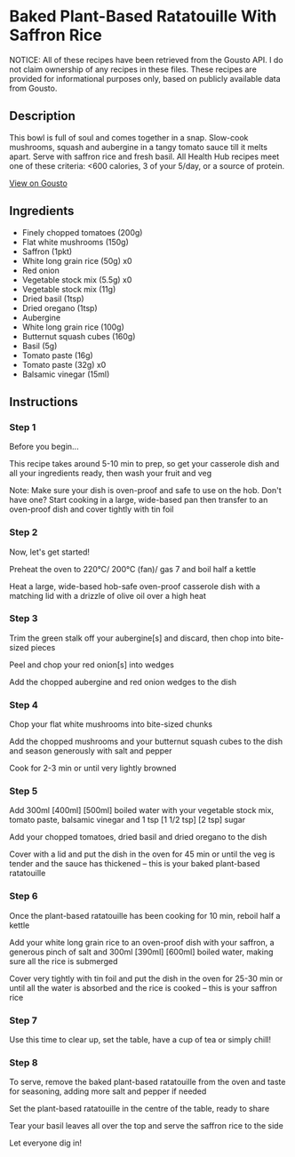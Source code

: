 # Baked Plant-Based Ratatouille With Saffron Rice 

NOTICE: All of these recipes have been retrieved from the Gousto API. I do not claim ownership of any recipes in these files. These recipes are provided for informational purposes only, based on publicly available data from Gousto.

## Description

This bowl is full of soul and comes together in a snap. Slow-cook mushrooms, squash and aubergine in a tangy tomato sauce till it melts apart. Serve with saffron rice and fresh basil. All Health Hub recipes meet one of these criteria: <600 calories, 3 of your 5/day, or a source of protein.

[View on Gousto](https://www.gousto.co.uk/recipes/cookbook/oven-baked-autumn-ratatouille-with-saffron-rice)

## Ingredients

- Finely chopped tomatoes (200g)
- Flat white mushrooms (150g)
- Saffron (1pkt)
- White long grain rice (50g) x0
- Red onion
- Vegetable stock mix (5.5g) x0
- Vegetable stock mix (11g)
- Dried basil (1tsp)
- Dried oregano (1tsp)
- Aubergine
- White long grain rice (100g)
- Butternut squash cubes (160g)
- Basil (5g)
- Tomato paste (16g)
- Tomato paste (32g) x0
- Balsamic vinegar (15ml)

## Instructions


### Step 1

Before you begin...

This recipe takes around 5-10 min to prep, so get your casserole dish and all your ingredients ready, then wash your fruit and veg

Note: Make sure your dish is oven-proof and safe to use on the hob. Don't have one? Start cooking in a large, wide-based pan then transfer to an oven-proof dish and cover tightly with tin foil


### Step 2

Now, let's get started!

Preheat the oven to 220°C/ 200°C (fan)/ gas 7 and boil half a kettle

Heat a large, wide-based hob-safe oven-proof casserole dish with a matching lid with a drizzle of olive oil over a high heat


### Step 3

Trim the green stalk off your aubergine[s] and discard, then chop into bite-sized pieces

Peel and chop your red onion[s] into wedges

Add the chopped aubergine and red onion wedges to the dish


### Step 4

Chop your flat white mushrooms into bite-sized chunks

Add the chopped mushrooms and your butternut squash cubes to the dish and season generously with salt and pepper

Cook for 2-3 min or until very lightly browned


### Step 5

Add 300ml <span class="text-purple">[400ml]</span> <span class="text-danger">[500ml]</span> boiled water with your vegetable stock mix, tomato paste, balsamic vinegar and 1 tsp <span class="text-purple">[1 1/2 tsp]</span> <span class="text-danger">[2 tsp]</span> sugar

Add your chopped tomatoes, dried basil and dried oregano to the dish

Cover with a lid and put the dish in the oven for 45 min or until the veg is tender and the sauce has thickened – this is your baked plant-based ratatouille


### Step 6

Once the plant-based ratatouille has been cooking for 10 min, reboil half a kettle

Add your white long grain rice to an oven-proof dish with your saffron, a generous pinch of salt and 300ml <span class="text-purple">[390ml]</span> <span class="text-danger">[600ml]</span> boiled water, making sure all the rice is submerged

Cover very tightly with tin foil and put the dish in the oven for 25-30 min or until all the water is absorbed and the rice is cooked – this is your saffron rice


### Step 7

Use this time to clear up, set the table, have a cup of tea or simply chill!

### Step 8

To serve, remove the baked plant-based ratatouille from the oven and taste for seasoning, adding more salt and pepper if needed

Set the plant-based ratatouille in the centre of the table, ready to share

Tear your basil leaves all over the top and serve the saffron rice to the side

Let everyone dig in!

